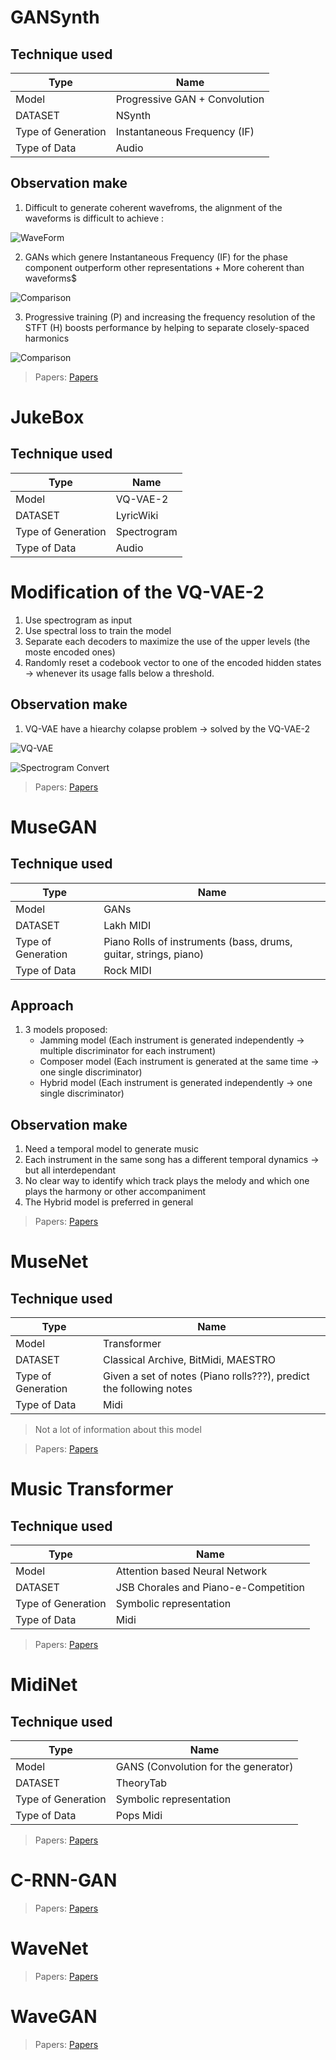 
# GANSynth

## Technique used

| Type | Name |
| --- | --- |
| Model | Progressive GAN + Convolution |
| DATASET | NSynth |
| Type of Generation | Instantaneous Frequency (IF) |
| Type of Data | Audio |

## Observation make

1. Difficult to generate coherent wavefroms, the alignment of the waveforms is difficult to achieve :

![WaveForm](https://magenta.tensorflow.org/assets/gansynth/waves_with_frames.png)

2. GANs which genere Instantaneous Frequency (IF) for the phase component outperform other representations + More coherent than waveforms$

![Comparison](https://magenta.tensorflow.org/assets/gansynth/coherence.png)

3. Progressive training (P) and increasing the frequency resolution of the STFT (H) boosts performance by helping to separate closely-spaced harmonics

![Comparison](https://magenta.tensorflow.org/assets/gansynth/comparison.png)

> Papers: [Papers](https://magenta.tensorflow.org/gansynth)

# JukeBox

## Technique used

| Type | Name |
| --- | --- |
| Model | VQ-VAE-2 |
| DATASET | LyricWiki  |
| Type of Generation | Spectrogram |
| Type of Data | Audio |

# Modification of the VQ-VAE-2

1. Use spectrogram as input
2. Use spectral loss to train the model
3. Separate each decoders to maximize the use of the upper levels (the moste encoded ones)
4. Randomly reset a codebook vector to one of the encoded hidden states -> whenever its usage falls below a threshold.

## Observation make

1. VQ-VAE have a hiearchy colapse problem -> solved by the VQ-VAE-2

![VQ-VAE](https://production-media.paperswithcode.com/methods/Screen_Shot_2020-06-28_at_4.26.40_PM.png)

![Spectrogram Convert](https://www.researchgate.net/publication/350892531/figure/fig1/AS:1013059212554241@1618543546246/Proposed-VQ-VAE-2-architecture-for-spectrograms-The-encoder-converts-1024-128-large.png)


> Papers: [Papers](https://openai.com/research/jukebox)

# MuseGAN

## Technique used

| Type | Name |
| --- | --- |
| Model | GANs |
| DATASET | Lakh MIDI |
| Type of Generation | Piano Rolls of instruments (bass, drums, guitar, strings, piano) |
| Type of Data | Rock MIDI |

## Approach

1. 3 models proposed:
    - Jamming model (Each instrument is generated independently -> multiple discriminator for each instrument)
    - Composer model (Each instrument is generated at the same time -> one single discriminator)
    - Hybrid model (Each instrument is generated independently -> one single discriminator)

## Observation make

1. Need a temporal model to generate music
2. Each instrument in the same song has a different temporal dynamics -> but all interdependant
4. No clear way to identify which track plays the melody and which one plays the harmony or other accompaniment
4. The Hybrid model is preferred in general

> Papers: [Papers](https://salu133445.github.io/musegan/pdf/musegan-aaai2018-paper.pdf)

# MuseNet

## Technique used

| Type | Name |
| --- | --- |
| Model | Transformer |
| DATASET | Classical Archive, BitMidi, MAESTRO |
| Type of Generation | Given a set of notes (Piano rolls???), predict the following notes |
| Type of Data | Midi |

> Not a lot of information about this model

> Papers: [Papers](https://openai.com/research/musenet)

# Music Transformer

## Technique used

| Type | Name |
| --- | --- |
| Model | Attention based Neural Network |
| DATASET | JSB Chorales and Piano-e-Competition |
| Type of Generation | Symbolic representation |
| Type of Data | Midi |

> Papers: [Papers](https://arxiv.org/abs/1809.04281)

# MidiNet

## Technique used

| Type | Name |
| --- | --- |
| Model | GANS (Convolution for the generator) |
| DATASET | TheoryTab |
| Type of Generation | Symbolic representation |
| Type of Data | Pops Midi |


> Papers: [Papers](https://arxiv.org/abs/1703.10847)

# C-RNN-GAN

> Papers: [Papers](https://arxiv.org/pdf/1611.09904.pdf)

# WaveNet

> Papers: [Papers](https://arxiv.org/pdf/1609.03499v2.pdf)

# WaveGAN

> Papers: [Papers](https://arxiv.org/pdf/1802.04208v3.pdf)